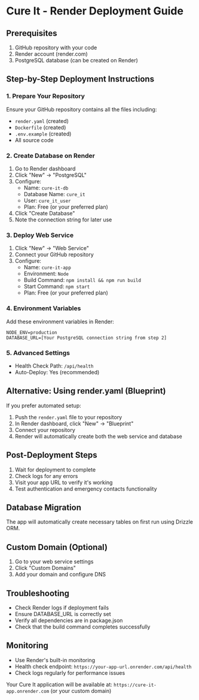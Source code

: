 # Cure It - Render Deployment Guide

## Prerequisites
1. GitHub repository with your code
2. Render account (render.com)
3. PostgreSQL database (can be created on Render)

## Step-by-Step Deployment Instructions

### 1. Prepare Your Repository
Ensure your GitHub repository contains all the files including:
- `render.yaml` (created)
- `Dockerfile` (created)
- `.env.example` (created)
- All source code

### 2. Create Database on Render
1. Go to Render dashboard
2. Click "New" → "PostgreSQL"
3. Configure:
   - Name: `cure-it-db`
   - Database Name: `cure_it`
   - User: `cure_it_user`
   - Plan: Free (or your preferred plan)
4. Click "Create Database"
5. Note the connection string for later use

### 3. Deploy Web Service
1. Click "New" → "Web Service"
2. Connect your GitHub repository
3. Configure:
   - Name: `cure-it-app`
   - Environment: `Node`
   - Build Command: `npm install && npm run build`
   - Start Command: `npm start`
   - Plan: Free (or your preferred plan)

### 4. Environment Variables
Add these environment variables in Render:
```
NODE_ENV=production
DATABASE_URL=[Your PostgreSQL connection string from step 2]
```

### 5. Advanced Settings
- Health Check Path: `/api/health`
- Auto-Deploy: Yes (recommended)

## Alternative: Using render.yaml (Blueprint)
If you prefer automated setup:
1. Push the `render.yaml` file to your repository
2. In Render dashboard, click "New" → "Blueprint"
3. Connect your repository
4. Render will automatically create both the web service and database

## Post-Deployment Steps
1. Wait for deployment to complete
2. Check logs for any errors
3. Visit your app URL to verify it's working
4. Test authentication and emergency contacts functionality

## Database Migration
The app will automatically create necessary tables on first run using Drizzle ORM.

## Custom Domain (Optional)
1. Go to your web service settings
2. Click "Custom Domains"
3. Add your domain and configure DNS

## Troubleshooting
- Check Render logs if deployment fails
- Ensure DATABASE_URL is correctly set
- Verify all dependencies are in package.json
- Check that the build command completes successfully

## Monitoring
- Use Render's built-in monitoring
- Health check endpoint: `https://your-app-url.onrender.com/api/health`
- Check logs regularly for performance issues

Your Cure It application will be available at: `https://cure-it-app.onrender.com` (or your custom domain)